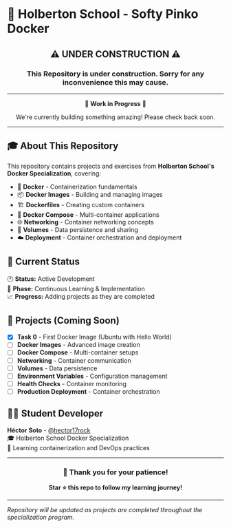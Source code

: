 # 🚧 Holberton School - Softy Pinko Docker

<div align="center">

## ⚠️ **UNDER CONSTRUCTION** ⚠️

### This Repository is under construction. Sorry for any inconvenience this may cause.

---

🔨 **Work in Progress** 🔨

We're currently building something amazing! Please check back soon.

---

</div>

## 🎓 About This Repository

This repository contains projects and exercises from **Holberton School's Docker Specialization**, covering:

- 🐳 **Docker** - Containerization fundamentals
- 📦 **Docker Images** - Building and managing images
- 🏗️ **Dockerfiles** - Creating custom containers
- 🔗 **Docker Compose** - Multi-container applications
- 🌐 **Networking** - Container networking concepts
- 📂 **Volumes** - Data persistence and sharing
- ☁️ **Deployment** - Container orchestration and deployment

## 📅 Current Status

🕐 **Status:** Active Development  
🔄 **Phase:** Continuous Learning & Implementation  
📈 **Progress:** Adding projects as they are completed

## 📂 Projects (Coming Soon)

- [x] **Task 0** - First Docker Image (Ubuntu with Hello World)
- [ ] **Docker Images** - Advanced image creation
- [ ] **Docker Compose** - Multi-container setups  
- [ ] **Networking** - Container communication
- [ ] **Volumes** - Data persistence
- [ ] **Environment Variables** - Configuration management
- [ ] **Health Checks** - Container monitoring
- [ ] **Production Deployment** - Container orchestration

## 👨‍💻 Student Developer

**Héctor Soto** - [@hector17rock](https://github.com/hector17rock)  
🎓 Holberton School Docker Specialization  
🐳 Learning containerization and DevOps practices

---

<div align="center">

### 🙏 Thank you for your patience!

**Star ⭐ this repo to follow my learning journey!**

</div>

---

*Repository will be updated as projects are completed throughout the specialization program.*
